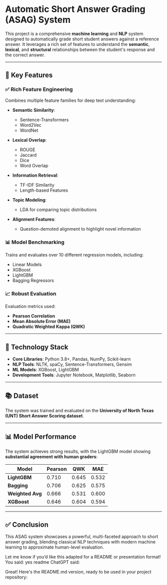 # Automatic Short Answer Grading (ASAG) System

This project is a comprehensive **machine learning** and **NLP** system designed to automatically grade short student answers against a reference answer. It leverages a rich set of features to understand the **semantic**, **lexical**, and **structural** relationships between the student's response and the correct answer.

---

## 🔑 Key Features

### ✅ Rich Feature Engineering

Combines multiple feature families for deep text understanding:

- **Semantic Similarity**:
  - Sentence-Transformers
  - Word2Vec
  - WordNet

- **Lexical Overlap**:
  - ROUGE
  - Jaccard
  - Dice
  - Word Overlap

- **Information Retrieval**:
  - TF-IDF Similarity
  - Length-based Features

- **Topic Modeling**:
  - LDA for comparing topic distributions

- **Alignment Features**:
  - Question-demoted alignment to highlight novel information

### 📊 Model Benchmarking

Trains and evaluates over 10 different regression models, including:

- Linear Models
- XGBoost
- LightGBM
- Bagging Regressors

### 📈 Robust Evaluation

Evaluation metrics used:

- **Pearson Correlation**
- **Mean Absolute Error (MAE)**
- **Quadratic Weighted Kappa (QWK)**

---

## 🧱 Technology Stack

- **Core Libraries**: Python 3.8+, Pandas, NumPy, Scikit-learn  
- **NLP Tools**: NLTK, spaCy, Sentence-Transformers, Gensim  
- **ML Models**: XGBoost, LightGBM  
- **Development Tools**: Jupyter Notebook, Matplotlib, Seaborn

---

## 📚 Dataset

The system was trained and evaluated on the **University of North Texas (UNT) Short Answer Scoring dataset**.

---

## 📊 Model Performance

The system achieves strong results, with the LightGBM model showing **substantial agreement with human graders**:

| Model            | Pearson | QWK   | MAE   |
|------------------|---------|-------|-------|
| **LightGBM**     | 0.710   | 0.645 | 0.532 |
| **Bagging**      | 0.706   | 0.625 | 0.575 |
| **Weighted Avg** | 0.666   | 0.531 | 0.600 |
| **XGBoost**      | 0.646   | 0.604 | 0.594 |

---

## ✅ Conclusion

This ASAG system showcases a powerful, multi-faceted approach to short answer grading, blending classical NLP techniques with modern machine learning to approximate human-level evaluation.

Let me know if you’d like this adapted for a README or presentation format!
You said:
yes readme
ChatGPT said:

Great! Here's the README.md version, ready to be used in your project repository:

